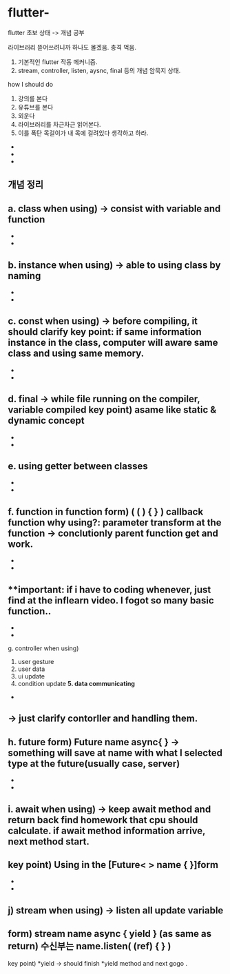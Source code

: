 # flutter-
flutter 초보 상태 -> 개념 공부

라이브러리 뜯어쓰려니까 하나도 몰겠음. 충격 먹음.
1. 기본적인 flutter 작동 메커니즘.
2. stream, controller, listen, aysnc, final 등의 개념 암묵지 상태.

how I should do
1. 강의를 본다
2. 유튜브를 본다
3. 외운다
4. 라이브러리를 차근차근 읽어본다.
5. 이를 폭탄 목걸이가 내 목에 걸려있다 생각하고 하라.
-
-
-
개념 정리
-
a. class 
when using)
-> consist with variable and function
-
-
-
b. instance 
when using)
-> able to using class by naming
-
-
-
c. const 
when using)
-> before compiling, it should clarify
key point: 
if same information instance in the class, computer will aware same class and using same memory.
-
-
-
d. final 
-> while file running on the compiler, variable compiled
key point)
asame like static & dynamic concept
-
-
-
e. using getter between classes
-
-
-
f. function in function
form)
( ( ) { } ) callback function
why using?: 
parameter transform at the function -> conclutionly parent function get and work.
-
-
-
**important: if i have to coding whenever, just find at the inflearn video.
I fogot so many basic function..
-
-
-
g. controller
when using)
1. user gesture
2. user data
3. ui update
4. condition update
**5. data communicating**
-
-> just clarify contorller and handling them.
-
h. future
form)
Future <generic type> name async{ }
-> something will save at name with what I selected type at the future(usually case, server)
-
-
-
i. await
when using)
-> keep await method and return back find homework that cpu should calculate. 
if await method information arrive, next method start.
-
key point)
Using in the [Future< > name { }]form
-
-
-
j) stream
when using)
-> listen all update variable
-
form)
stream<generic type> name async { yield } (as same as return)
수신부는 name.listen( (ref) { } )
-
key point)
*yield -> should finish *yield method and next gogo
.
